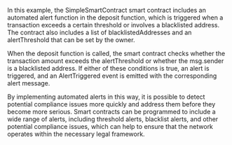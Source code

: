 
In this example, the SimpleSmartContract smart contract includes an automated alert function in the deposit function, which is triggered when a transaction exceeds a certain threshold or involves a blacklisted address. The contract also includes a list of blacklistedAddresses and an alertThreshold that can be set by the owner.

When the deposit function is called, the smart contract checks whether the transaction amount exceeds the alertThreshold or whether the msg.sender is a blacklisted address. If either of these conditions is true, an alert is triggered, and an AlertTriggered event is emitted with the corresponding alert message.

By implementing automated alerts in this way, it is possible to detect potential compliance issues more quickly and address them before they become more serious. Smart contracts can be programmed to include a wide range of alerts, including threshold alerts, blacklist alerts, and other potential compliance issues, which can help to ensure that the network operates within the necessary legal framework.
